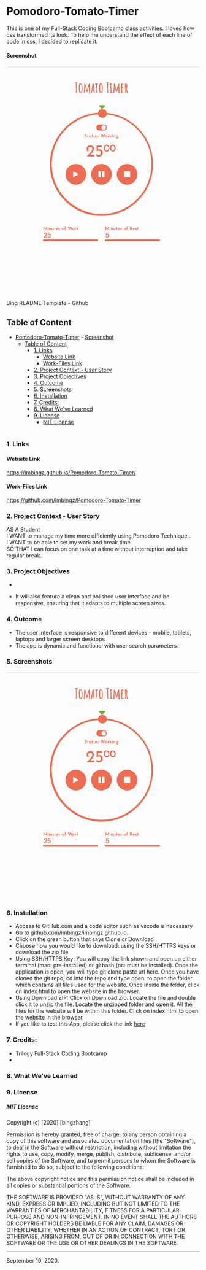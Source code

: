 # Pomodoro-Tomato-Timer

This is one of my Full-Stack Coding Bootcamp class activities. I loved how css transformed its look. To help me understand the effect of each line of code in css, I decided to replicate it. 


####  Screenshot
<kbd>![screenshot-laptop](./assets/images/s1.png)</kbd>


Bing README Template - Github


## Table of Content
- [Pomodoro-Tomato-Timer](#pomodoro-tomato-timer)
      - [Screenshot](#screenshot)
  - [Table of Content](#table-of-content)
    - [1. Links](#1-links)
      - [Website Link](#website-link)
      - [Work-Files Link](#work-files-link)
    - [2. Project Context - User Story](#2-project-context---user-story)
    - [3. Project Objectives](#3-project-objectives)
    - [4. Outcome](#4-outcome)
    - [5. Screenshots](#5-screenshots)
    - [6. Installation](#6-installation)
    - [7. Credits:](#7-credits)
    - [8. What We've Learned](#8-what-weve-learned)
    - [9. License](#9-license)
        - [MIT License](#mit-license)
#

<a name = "Links"></a>
### 1. Links 

#### Website Link
 https://imbingz.github.io/Pomodoro-Tomato-Timer/

#### Work-Files Link
https://github.com/imbingz/Pomodoro-Tomato-Timer



<a name = "context"></a>
### 2. Project Context - User Story
AS A Student<br>
I WANT to manage my time more efficiently using Pomodoro Technique .<br>
I WANT to be able to set my work and break time.<br>
SO THAT I can focus on one task at a time without interruption and take regular break.<br>


<a name = "objectives"></a>
### 3. Project Objectives
* 

* It will also feature a clean and polished user interface and be responsive, ensuring that it adapts to multiple screen sizes.


<a name = "Outcome"></a>
### 4. Outcome
* The user interface is responsive to different devices - mobile, tablets, laptops and larger screen desktops
* The app is dynamic and functional with user search parameters. 
<!-- * Utilized Local Storage to save user search histories.  -->

<a name="Screenshots"></a>
### 5. Screenshots 

<kbd>![screenshot-laptop](./assets/images/s1.png)</kbd>



<a name="Installation"></a>
### 6. Installation
* Access to GitHub.com and a code editor such as vscode is necessary
* Go to [github.com/imbingz/imbingz.github.io.](https://github.com/imbingz/Ultimate-Streaming-Guide)
* Click on the green button that says Clone or Download
* Choose how you would like to download: using the SSH/HTTPS keys or download the zip file
* Using SSH/HTTPS Key: You will copy the link shown and open up either terminal (mac: pre-installed) or gitbash (pc: must be installed). Once the application is open, you will type git clone paste url here. Once you have cloned the git repo, cd into the repo and type open. to open the folder which contains all files used for the website. Once inside the folder, click on index.html to open the website in the browser.
* Using Download ZIP: Click on Download Zip. Locate the file and double click it to unzip the file. Locate the unzipped folder and open it. All the files for the website will be within this folder. Click on index.html to open the website in the browser.
* If you like to test this App, please click the link [here](https://imbingz.github.io/Ultimate-Streaming-Guide/)


<a name="Credits"></a>
### 7. Credits:
* Trilogy Full-Stack Coding Bootcamp 
* 

<a name="learned"></a>
### 8. What We've Learned






<a name="License"></a>
### 9. License
##### MIT License
<p>Copyright (c) [2020] [bingzhang]</p>
<p>Permission is hereby granted, free of charge, to any person obtaining a copy of this software and associated documentation files (the "Software"), to deal in the Software without restriction, including without limitation the rights to use, copy, modify, merge, publish, distribute, sublicense, and/or sell copies of the Software, and to permit persons to whom the Software is furnished to do so, subject to the following conditions:</p>
<p>The above copyright notice and this permission notice shall be included in all copies or substantial portions of the Software.</p>
<p>THE SOFTWARE IS PROVIDED "AS IS", WITHOUT WARRANTY OF ANY KIND, EXPRESS OR IMPLIED, INCLUDING BUT NOT LIMITED TO THE WARRANTIES OF MERCHANTABILITY, FITNESS FOR A PARTICULAR PURPOSE AND NON-INFRINGEMENT. IN NO EVENT SHALL THE AUTHORS OR COPYRIGHT HOLDERS BE LIABLE FOR ANY CLAIM, DAMAGES OR OTHER LIABILITY, WHETHER IN AN ACTION OF CONTRACT, TORT OR OTHERWISE, ARISING FROM, OUT OF OR IN CONNECTION WITH THE SOFTWARE OR THE USE OR OTHER DEALINGS IN THE SOFTWARE.</p>
<hr>
September 10, 2020.
